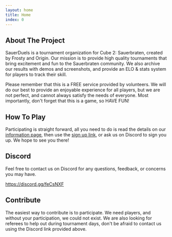 ```yaml
---
layout: home
title: Home
index: 0
---
```


## About The Project

SauerDuels is a tournament organization for Cube 2: Sauerbraten, created by Frosty and Origin. Our mission is to provide high quality tournaments that bring excitement and fun to the Sauerbraten community. We also archive our results with demos and screenshots, and provide an ELO & stats system for players to track their skill.

Please remember that this is a FREE service provided by volunteers. We will do our best to provide an enjoyable experience for all players, but we are not perfect, and cannot always satisfy the needs of everyone. Most importantly, don't forget that this is a game, so HAVE FUN!

## How To Play

Participating is straight forward, all you need to do is read the details on our <a href="{{ site.baseurl }}{% link info.md %}">information page</a>, then use the <a href="{{ site.baseurl }}{% link sign-up.md %}">sign up link</a>, or ask us on Discord to sign you up. We hope to see you there!

## Discord

Feel free to contact us on Discord for any questions, feedback, or concerns you may have.

<a href="https://discord.gg/feCsNXF" target="_blank">https://discord.gg/feCsNXF</a>

## Contribute

The easiest way to contribute is to participate. We need players, and without your participation, we could not exist. We are also looking for referees to help out during tournament days, don't be afraid to contact us using the Discord link provided above.
